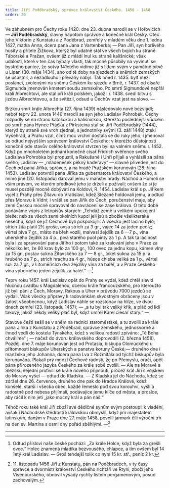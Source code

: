 ```yaml
---
title: Jiří Poděbradský, správce království Českého. 1456 - 1458
order: 20
---
```

Ve záhubném pro Čechy roku 1420. dne 23. dubna narodil se v Hořovicích — **Jiří Poděbradský**, slavný napotom správce a konečně král Český. Otec jeho Viktorin z Kunstatu a z Poděbrad, zemřelý v mladém věku dne 1. ledna 1427, matka Anna, dcera pana Jana z Vartenberka; — Pan Jiří, syn horlivého husity a přítele Žižkova, kterýž byl udatně stál ve všech bojích ku straně Táborské a Pražan, ovšem již z mládí lnul ku straně kališnické; však události, které v ten čas hýbaly vlastí, tak mocně působily na vyvinutí se bystrého panice, že sotva 141etého vidíme již s lidem svým v památné bitvě u Lipan (30. máje 1434), ano od té doby na sjezdech a sněmích zemských se účastnil, a nezadlouho i převahy nabyl. Tak hned r. 1435. bylť mezi poslanci, zvolenými na sněmu Českém ku sjezdu v Brně, r. 1437. od císaře Sigmunda jmenován kmetem soudu zemského. Po smrti Sigmundově nepřál králi Albrechtovi, ale stál při králi polském, jakož i r. 1438. svedl bitvu s jizdou Albrechtovou, a že svítězil, odsud u Čechův vzat jest na slovo. —

Brzkou smrt krále Albrechta (27. října 1439) následovalo nové bezvládí; neboť teprv 22. unora 1440 narodil se syn jeho Ladislav Pohrobek. Čechy rozpadly se na stranu katolickou a kališnickou, kteréžto poslednější vůdcem po smrti pana Hynce Ptáčka z Pirksteina stal se Jiří Poděbradský (1444), kterýž by straně své vrch zjednal, s jednotníky svými (3. září 1448) ztekl Vyšehrad, a Prahu vzal, čímž moc vrchní dostala se do ruky jeho, i jmenoval se odtud nejvyšším správcem království Českého; v kteréžto důstojnosti konečně ode stavův celého království stvrzen byl na valném sněmu r. 1452. Když po mnoholetém jednání konečně císař Fridrich svěřence svého Ladislava Pohrobka byl propustil, a Rakušané i Uhři přijali a vyhlásili za pána svého, Ladislav — „mládeneček pěkný kadeřavý“ — slavně přiveden jest do Čech od pana Jiříka, správce, a na hradě Pražském korunován (28. října 1453). Ladislav potvrdil pana Jiříka za gubernatora království Českého, a mimo jiné (20. listopadu) daroval jemu v manství hrady: Náchod a Homoli se vším právem, ve kterém předkové jeho je drželi a požívali; ovšem že si je musel později mocně dobývati na Koldovi, R. 1454. Ladislav král s p. Jiříkem vyjel z Prahy přes Žitavu do Vratislavi, kdež Slezané holdovali jemu, a odtud přes Moravu k Vídni; i vrátil se pan Jiřík do Čech, poručenství maje, aby zemi Českou mocně spravoval do navrácení se zase králova. O této době podáváme výpis z letopisův starých: „Tehdáž země u velikém upokojení bieše: neb ze všech zemí okolních kupci jeli jsú a zbožie všelikteraká nesechu, když se již Čechové byli pospokojili. A všecko jest lacino bylo; strich žita platil 2½ groše, ovsa strich za 3 gr., vajec 14 za jeden peníz; věrtel piva 7 gr., mláto na břeh vozili, malvasí žejdlík za 6 —7 p., vína uherského žejdlík za 4 p., piva starého puol pinty za 1 p. A tak ta lacinost byla i za spravování pana Jiřího i potom také za kralování jeho v Praze za několiko let, že 60 krav bylo za 100 gr., 100 ovec za jednu kopu, kámen vlny za 15 gr., postav sukna Žitavského za 7 — 8 gr., loket sukna za 15 p. a hrubého za 7 p., strich hrachu za 4 gr., húsce chleba veliká za 1 p., věrtel soli za 7 gr., v Litoměřicích dva žejdlíky vína za haléř, a v Praze českého vína výborného jeden žejdlík za haléř.“ —[^39]  

Teprv roku 1457. král Ladislav opět do Prahy se vydal, kdež chtěl slaviti hlučnou svadbu s Magdalenou, dcerou krále francouzského, pro kteroužto již byli páni z Čech, Moravy, Rakous a Uher v průvodu 7000 jezdců se vydali. Však všecky přípravy k radovánkám skvostným obráceny jsou v žalost všeobecnou, když Ladislav náhle se rozstonav na hlíze, ve dvou dnech zemřel (23. listopadu 1457); — „a tu byl tak veliký křik, a pláč od lidí takový, jakož někdy veliký pláč byl, když umřel Karel ciesař starý.“ —

Stavové čeští sešli se v sněm na radnici staroměstské, a tu zvolili za krále pana Jiříka z Kunstatu a z Poděbrad, správce zemského, jednosvorně a ihned vedli do kostela Týnského, kdež s velikou radostí zpíváno: „Tě Boha chválíme“ ; — načež do dvoru královského doprovodili (2. března 1458). Později dne 7. máje korunován jest od Protasia, biskupa Olomúckého u přítomnosti biskupův Uherských a panstva koruny České;— druhého dne i manželka jeho Johanna, dcera pana Lva z Rožmitála od týchž biskupův byla korunována. Plakali prý mnozí Čechové radostí, že po Přemyslu, oráči, opět pána přirozeného jazyka Českého za krále sobě zvolili. — Ale na Moravě a Slezsku nejedni protivili se krále nového přijmouti; pročež král Jiří s vojskem do Moravy vyšel — odtud do Kladska. — Z Kladska jel do Náchoda, kdež se zdržel dne 26. července, druhého dne pak do Hradce Králové, kdež konšelé, starší i všecka obec, každé řemeslo pod svou korouhví, vyšli a radostně pod nebesa přijímali, podávajíce jemu klíče od města, a prosíce, aby ráčil k nim jeti „jako mocný král a pán náš.“

Téhož roku také král Jiří zboží své dědičné synům svým postoupil k vladění, avšak i Náchodské štědrostí královskou obmyslil, když jim majestatem latinským, daným v Praze dne 27. máje 1458, povolil jarmark čili výroční trh na den sv. Martina s osmi dny pořád sběhlými. —[^40]




---------------------------------------

[^39]: Odtud přísloví naše české pochází: „Za krále Holce, když byla za grešli ovce.“ Holec znamená mladíka bezvousého, chlapce, a tím ovšem byl 14 1etý král Ladislav. — Groš tehdejší tolik co nyní 15 kr. stř., peníz 2 kr.

[^40]: 11\. listopadu 1456 Jiří z Kunstatu, pán na Poděbradech, v ty časy správce a dvormistr království Českého richtáři ve Rtyni, zboží jeho Visenburského, obnovil výsady rychty listem pergamenovým, posud zachovalým.

